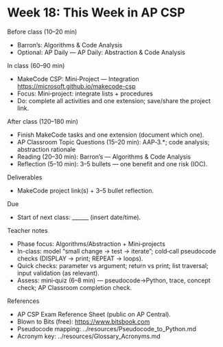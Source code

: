 # Week 18: This Week in AP CSP

Before class (10–20 min)
- Barron’s: Algorithms & Code Analysis
- Optional: AP Daily — AP Daily: Abstraction & Code Analysis

In class (60–90 min)
- MakeCode CSP: Mini‑Project — Integration
  https://microsoft.github.io/makecode-csp
- Focus: Mini‑project: integrate lists + procedures
- Do: complete all activities and one extension; save/share the project link.

After class (120–180 min)
- Finish MakeCode tasks and one extension (document which one).
- AP Classroom Topic Questions (15–20 min): AAP‑3.*; code analysis; abstraction rationale
- Reading (20–30 min): Barron’s — Algorithms & Code Analysis
- Reflection (5–10 min): 3–5 bullets — one benefit and one risk (IOC).

Deliverables
- MakeCode project link(s) + 3–5 bullet reflection.

Due
- Start of next class: ______ (insert date/time).

Teacher notes
- Phase focus: Algorithms/Abstraction + Mini‑projects
- In-class: model “small change → test → iterate”; cold‑call pseudocode checks (DISPLAY → print; REPEAT → loops).
- Quick checks: parameter vs argument; return vs print; list traversal; input validation (as relevant).
- Assess: mini‑quiz (6–8 min) — pseudocode→Python, trace, concept check; AP Classroom completion check.

References
- AP CSP Exam Reference Sheet (public on AP Central).
- Blown to Bits (free): https://www.bitsbook.com
- Pseudocode mapping: ../resources/Pseudocode_to_Python.md
- Acronym key: ../resources/Glossary_Acronyms.md
